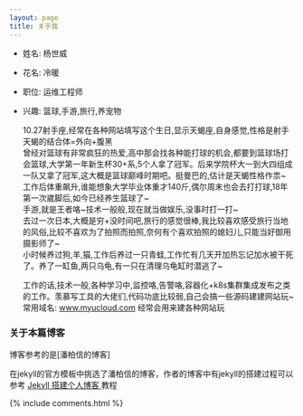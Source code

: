 ```yaml
---
layout: page
title: 关于我 
--- 
```


- 姓名: 杨世威
- 花名: 冷暖
- 职位: 运维工程师
- 兴趣: 篮球,手游,旅行,养宠物

  10.27射手座,经常在各种网站填写这个生日,显示天蝎座,自身感觉,性格是射手天蝎的结合体=外向+腹黑  
  曾经对篮球有非常疯狂的热爱,高中那会找各种能打球的机会,都要到篮球场打会篮球,大学第一年新生杯30+系,5个人拿了冠军。后来学院杯大一到大四组成一队又拿了冠军,这大概是篮球巅峰时期吧。挺曼巴的,估计是天蝎性格作祟~ 工作后体重飙升,谁能想象大学毕业体重才140斤,偶尔周末也会去打打球,18年第一次崴脚后,如今已经养生篮球了~  
  手游,就是王者咯~技术一般般,现在就当做娱乐,没事时打一打~  
  去过一次日本,大概是穷+没时间吧,旅行的感觉很棒,我比较喜欢感受旅行当地的风俗,比较不喜欢为了拍照而拍照,奈何有个喜欢拍照的媳妇儿,只能当好御用摄影师了~  
  小时候养过狗,羊,猫,工作后养过一只青蛙,工作忙有几天开加热忘记加水被干死了。养了一缸鱼,两只乌龟,有一只在清理乌龟缸时潜逃了~  
    
    
    
  工作的话,技术一般,各种学习中,监控咯,告警咯,容器化+k8s集群集成发布之类的工作。羡慕写工具的大佬们,代码功底比较弱,自己会搞一些源码建建网站玩~  
   常用域名: www.myucloud.com  经常会用来建各种网站玩  

    
    

### **关于本篇博客**

博客参考的是[潘柏信的博客]

在jekyll的官方模板中挑选了潘柏信的博客，作者的博客中有jekyll的搭建过程可以参考
<a href="http://baixin.io/2016/10/jekyll_tutorials1/"> Jekyll 搭建个人博客 </a>教程  

{% include comments.html %}